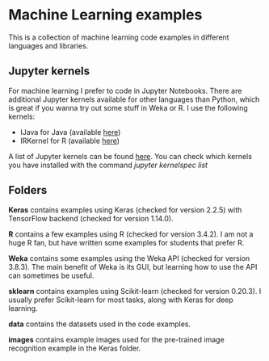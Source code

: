 # Machine Learning examples
This is a collection of machine learning code examples in different languages and libraries.

## Jupyter kernels
For machine learning I prefer to code in Jupyter Notebooks. There are additional Jupyter kernels available for other languages than Python, which is great if you wanna try out some stuff in Weka or R. I use the following kernels:
- IJava for Java (available [here](https://github.com/SpencerPark/IJava))
- IRKernel for R (available [here](https://irkernel.github.io/))

A list of Jupyter kernels can be found [here](https://github.com/jupyter/jupyter/wiki/Jupyter-kernels). You can check which kernels you have installed with the command *jupyter kernelspec list*

## Folders

**Keras** contains examples using Keras (checked for version 2.2.5) with TensorFlow backend (checked for version 1.14.0).

**R** contains a few examples using R (checked for version 3.4.2). I am not a huge R fan, but have written some examples for students that prefer R.

**Weka** contains some examples using the Weka API (checked for version 3.8.3). The main benefit of Weka is its GUI, but learning how to use the API can sometimes be useful.

**sklearn** contains examples using Scikit-learn (checked for version 0.20.3). I usually prefer Scikit-learn for most tasks, along with Keras for deep learning.

**data** contains the datasets used in the code examples.

**images** contains example images used for the pre-trained image recognition example in the Keras folder.
